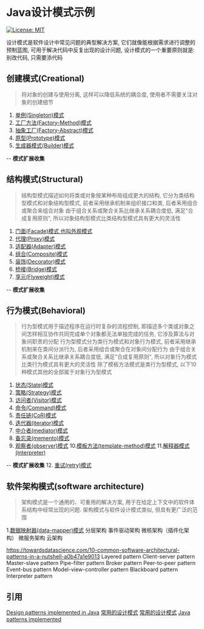 # Java设计模式示例

[![License: MIT](https://img.shields.io/badge/License-MIT-blue.svg)](https://opensource.org/licenses/MIT) 

设计模式是软件设计中常见问题的典型解决方案, 它们就像能根据需求进行调整的预制蓝图, 可用于解决代码中反复出现的设计问题, 设计模式的一个重要原则就是:  别改代码, 只需要添代码

## 创建模式(Creational)

> 将对象的创建与使用分离, 这样可以降低系统的耦合度, 使用者不需要关注对象的创建细节

1. [单例(Singleton)模式](../design-patterns/singleton/README.md)
2. [工厂方法(Factory-Method)模式](../design-patterns/factory-method/README.md)
3. [抽象工厂(Factory-Abstract)模式](../design-patterns/factory-abstract/README.md)
4. [原型(Prototype)模式](../design-patterns/prototype/README.md)
5. [生成器模式(Builder)模式](../design-patterns/builder/README.md)

-- **模式扩展收集**

## 结构模式(Structural)

> 结构型模式描述如何将类或对象按某种布局组成更大的结构, 它分为类结构型模式和对象结构型模式, 前者采用继承机制来组织接口和类, 后者釆用组合或聚合来组合对象
> 由于组合关系或聚合关系比继承关系耦合度低, 满足"合成复用原则", 所以对象结构型模式比类结构型模式具有更大的灵活性

1. [门面(Facade)模式 也叫外观模式](../design-patterns/facade/README.md)
2. [代理(Proxy)模式](../design-patterns/proxy/README.md)
3. [适配器(Adapter)模式](../design-patterns/adapter/README.md)
4. [组合(Composite)模式](../design-patterns/composite/README.md)
5. [装饰(Decorator)模式](../design-patterns/decorator/README.md)
6. [桥接(Bridge)模式](../design-patterns/bridge/README.md)
7. [享元(Flyweight)模式](../design-patterns/flyweight/README.md)

-- **模式扩展收集**

## 行为模式(Behavioral)

> 行为型模式用于描述程序在运行时复杂的流程控制, 即描述多个类或对象之间怎样相互协作共同完成单个对象都无法单独完成的任务, 它涉及算法与对象间职责的分配
> 行为型模式分为类行为模式和对象行为模式, 前者采用继承机制来在类间分派行为, 后者采用组合或聚合在对象间分配行为
> 由于组合关系或聚合关系比继承关系耦合度低, 满足"合成复用原则", 所以对象行为模式比类行为模式具有更大的灵活性
> 除了模板方法模式是类行为型模式, 以下10种模式其他的全部属于对象行为型模式

1. [状态(State)模式](../design-patterns/state/README.md)
2. [策略(Strategy)模式](../design-patterns/strategy/README.md)
3. [访问者(Visitor)模式](../design-patterns/visitor/README.md)
4. [命令(Command)模式](../design-patterns/command/README.md)
5. [责任链(CoR)模式](../design-patterns/chain-of-responsibility/README.md)
6. [迭代器(iterator)模式](../design-patterns/iterator/README.md)
7. [中介者(mediator)模式](../design-patterns/mediator/README.md)
8. [备忘录(memento)模式](../design-patterns/memento/README.md)
9. [观察者(observer)模式](../design-patterns/observer/README.md)
10.[模板方法(template-method)模式](../design-patterns/template-method/README.md)
11.[解释器模式(interpreter)](../design-patterns/interpreter/README.md)

-- **模式扩展收集**
12. [重试(retry)模式](../design-patterns/retry/README.md)

## 软件架构模式(software architecture)

> 架构模式是一个通用的、可重用的解决方案, 用于在给定上下文中的软件体系结构中经常出现的问题. 架构模式与软件设计模式类似, 但具有更广泛的范围

1.[数据映射器(data-mapper)模式](../design-patterns/data-mapper/README.md)
分层架构
事件驱动架构
微核架构（插件化架构）
微服务架构
云架构

https://towardsdatascience.com/10-common-software-architectural-patterns-in-a-nutshell-a0b47a1e9013
Layered pattern
Client-server pattern
Master-slave pattern
Pipe-filter pattern
Broker pattern
Peer-to-peer pattern
Event-bus pattern
Model-view-controller pattern
Blackboard pattern
Interpreter pattern

## 引用
[Design patterns implemented in Java](https://github.com/iluwatar/java-design-patterns)
[常用的设计模式](https://sourcemaking.com/design_patterns)
[常用的设计模式](https://refactoringguru.cn/design-patterns)
[Java patterns implemented](https://java-design-patterns.com/patterns/)
